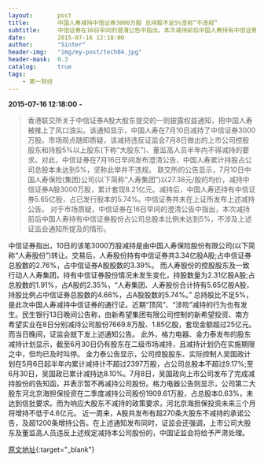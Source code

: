 ```yaml
---
layout:       post
title:        中国人寿减持中信证券3000万股 总持股不足5%坚称“不违规”
subtitle:     中信证券在16日早间的澄清公告中指出，本次减持前后中国人寿持有中信证券股份占公司总股本比例未达到5%，不涉及上述证监会通知所提及的情形。
date:         2015-07-16 12:18:00
author:       "Sinter"
header-img:   "img/my-post/tech04.jpg"
header-mask:  0.3
catalog:      true
tags:
    - 第一财经
---
```


**2015-07-16 12:18:00**  **-**

> 香港联交所关于中信证券A股大股东提交的一则披露权益通知，把中国人寿被推上了风口浪尖。该通知显示，中国人寿在7月10日减持了中信证券3000万股。市场观点随即质疑，该减持违反证监会7月8日做出的上市公司控股股东和持股5%以上股东(下称“大股东”)、董监高人员半年内不得减持的要求。对此，中信证券在7月16日早间发布澄清公告，中国人寿累计持股占公司总股本未达到5%，坚称此举并不违规。
联交所的公告显示，7月10日中国人寿保险(集团)公司(以下简称“人寿集团”)以27.38元/股的均价，减持中信证券A股3000万股，累计套现8.21亿元。减持后，中国人寿还持有中信证券5.65亿股，占已发行股本的5.74%。中信证券并未在上证所发布上述减持公告。
对于市场质疑，中信证券在16日早间的澄清公告中指出，本次减持前后中国人寿持有中信证券股份占公司总股本比例未达到5%，不涉及上述证监会通知所提及的情形。

中信证券指出，10日的该笔3000万股减持是由中国人寿保险股份有限公司(以下简称“人寿股份”)转让。交易后，人寿股份持有中信证券共3.34亿股A股;占中信证券总股数的2.76%，占中信证券A股股数的3.39%。
而人寿股份的控股股东及一致行动人人寿集团，持有中信证券股份情况未发生变化，持股数量为2.31亿股A股;占总股数的1.91%，占A股的2.35%，“人寿集团、人寿股份合计持有5.65亿股A股，持股比例占中信证券总股数的4.66%，占A股股数的5.74%。”
总持股比不足5%，是此次中国人寿减持中信证券的通行证。近期“顶风”、“涉险”减持的行为也有发生。民生银行13日晚间公告称，由新希望集团有限公司控制的新希望投资、南方希望实业在8日分别减持公司股份7669.8万股、1.85亿股，套现金额超过25亿元。而当日晚间，证监会就下发上述通知公告。
此外，格力电器、金力泰发布的股东减持计划显示，截至6月30日仍有股东在二级市场减持，且减持计划仍在实施期限之中，但均已及时叫停。
金力泰公告显示，公司控股股东、实际控制人吴国政计划在5月6日起半年内累计减持计不超过2397万股，占公司总股本不超过9.17%;至6月30日，吴国政已累计减持达8.10%。7月8日，吴国政向上市公司发布了完成减持股份的告知函，并表示暂不再减持公司股份。格力电器公告则显示，公司第二大股东河北京海担保投资在二季度减持公司股份1909.61万股，占总股本0.63%，未达到信批要求。而为响应大股东不减持的政策要求，河北京海担保投资未来三个月将增持不低于4.6亿元。
近一周来，A股共发布有超270条大股东不减持的承诺公告，及超1200条增持公告。在上述通知发布同时，证监会还强调，上市公司大股东及董监高人员违反上述规定减持本公司股份的，中国证监会将给予严肃处理。


[原文地址](http://www.yicai.com/news/4646064.html){:target="_blank"}


